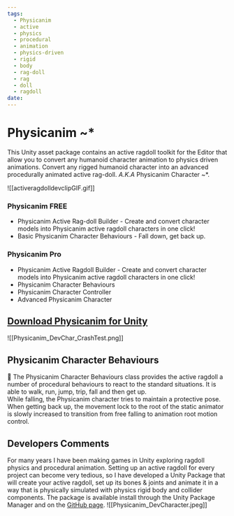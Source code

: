 ```yaml
---
tags:
  - Physicanim
  - active
  - physics
  - procedural
  - animation
  - physics-driven
  - rigid
  - body
  - rag-doll
  - rag
  - doll
  - ragdoll
date:
---
```

# Physicanim ~*
This Unity asset package contains an active ragdoll toolkit for the Editor that allow you to convert any humanoid character animation to physics driven animations. Convert any rigged humanoid character into an advanced procedurally animated active rag-doll. *A.K.A* Physicanim Character ~\*.

![[activeragdolldevclipGIF.gif]]
### Physicanim FREE
- Physicanim Active Rag-doll Builder - Create and convert character models into Physicanim active ragdoll characters in one click!
- Basic Physicanim Character Behaviours - Fall down, get back up.
### Physicanim Pro
- Physicanim Active Ragdoll Builder - Create and convert character models into Physicanim active ragdoll characters in one click!
- Physicanim Character Behaviours
- Physicanim Character Controller
- Advanced Physicanim Character
## [Download Physicanim for Unity](https://github.com/TildeAsterisk/Physicanim/releases/tag/v1.0.1)
![[Physicanim_DevChar_CrashTest.png]]
## Physicanim Character Behaviours
🦿 The Physicanim Character Behaviours class provides the active ragdoll a number of procedural behaviours to react to the standard situations. It is able to walk, run, jump, trip, fall and then get up.  
While falling, the Physicanim character tries to maintain a protective pose. When getting back up, the movement lock to the root of the static animator is slowly increased to transition from free falling to animation root motion control.
## Developers Comments
For many years I have been making games in Unity exploring ragdoll physics and procedural animation. Setting up an active ragdoll for every project can become very tedious, so I have  developed a Unity Package that will create your active ragdoll, set up its bones & joints and animate it in a way that is physically simulated with physics rigid body and collider components. The package is available install through the Unity Package Manager and on the [GitHub page](https://github.com/TildeAsterisk/Physicanim/releases/tag/v1.0.1).
![[Physicanim_DevCharacter.jpeg]]